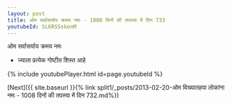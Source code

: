 ```yaml
---
layout: post
title: ओम सर्वासर्याय क्रमय नमः - 1008 दिनों की तपस्या में दिन 733
youtubeId: SL6RSSskonM
---
```

 
 
 ओम सर्वासर्याय क्रमय नमः  
 
 -  ज्याला प्रत्येक गोष्टीत शिस्त आहे 
 
  
 
  
 
 
 
 
 
 


{% include youtubePlayer.html id=page.youtubeId %}
 
[Next]({{ site.baseurl }}{% link  split1/_posts/2013-02-20-ओम विख्यातहया लोकांना नमः - 1008 दिनों की तपस्या में दिन 732.md%})
 

